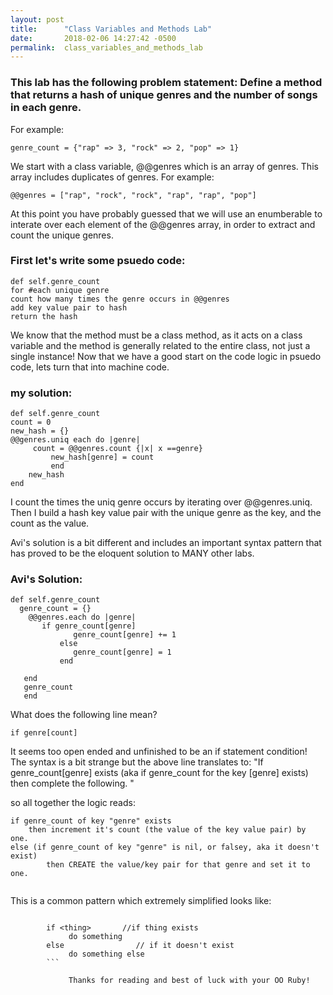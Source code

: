 ```yaml
---
layout: post
title:      "Class Variables and Methods Lab"
date:       2018-02-06 14:27:42 -0500
permalink:  class_variables_and_methods_lab
---
```



### This lab has the following problem statement: Define a method that returns a hash of unique genres and the number of songs in each genre. 
For example:
```
genre_count = {"rap" => 3, "rock" => 2, "pop" => 1}

```
We start with a class variable, @@genres which is an array of genres. This array includes duplicates of genres. For example: 
``` 
@@genres = ["rap", "rock", "rock", "rap", "rap", "pop"]

```

At this point you have probably guessed that we will use an enumberable to interate over each element of the @@genres array, in order to extract and count the unique genres. 

### First let's write some psuedo code: 

```
def self.genre_count
for #each unique genre
count how many times the genre occurs in @@genres
add key value pair to hash
return the hash

```

We know that the method must be a class method, as it acts on a class variable and the method is generally related to the entire class, not just a single instance! Now that we have a good start on the code logic in psuedo code, lets turn that into machine code. 

### my solution: 
```
def self.genre_count
count = 0
new_hash = {}
@@genres.uniq each do |genre|
     count = @@genres.count {|x| x ==genre}
		 new_hash[genre] = count
		 end
	new_hash
end
 ```
 
 I count the times the uniq genre occurs by iterating over @@genres.uniq. Then I build a hash key value pair with the unique genre as the key, and the count as the value. 
 
 Avi's solution is a bit different and includes an important syntax pattern that has proved to be the eloquent solution to MANY other labs. 
###  Avi's Solution: 
 
 ```
def self.genre_count
   genre_count = {}
	 @@genres.each do |genre|
	    if genre_count[genre] 
			   genre_count[genre] += 1
			else
			   genre_count[genre] = 1
			end
			
	end
	genre_count
	end
```
			
	
What does the following line mean? 

`if genre[count]`

It seems too open ended and unfinished to be an if statement condition! The syntax is a bit strange but the above line translates to: "If genre_count[genre] exists (aka if genre_count for the key [genre] exists) then complete the following. " 
	
so all together the logic reads:

``` 
if genre_count of key "genre" exists
    then increment it's count (the value of the key value pair) by one. 
else (if genre_count of key "genre" is nil, or falsey, aka it doesn't exist)
		then CREATE the value/key pair for that genre and set it to one.
		
```
				
This is a common pattern which extremely simplified looks like: 
```

		if <thing>       //if thing exists
			 do something 
		else                // if it doesn't exist
			 do something else
		```
		
			 Thanks for reading and best of luck with your OO Ruby! 


					 
				 
				 
			
			


	
	 






